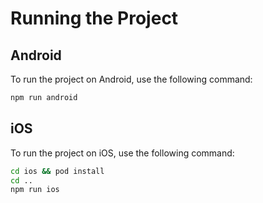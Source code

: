 # Running the Project

## Android
To run the project on Android, use the following command:

```sh
npm run android
```

## iOS
To run the project on iOS, use the following command:

```sh
cd ios && pod install
cd ..
npm run ios
```
